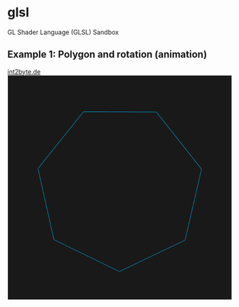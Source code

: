 # glsl
GL Shader Language (GLSL) Sandbox

## Example 1: Polygon and rotation (animation)
[int2byte.de](https://www.int2byte.de/public/glsl/00-polygon/main.html)
![Polygon](/00-polygon/screenshot.png)

